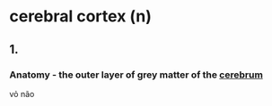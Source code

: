 # cerebral cortex (n)

## 1.

### Anatomy - the outer layer of grey matter of the [cerebrum](cerebrum-n.md)

vỏ não